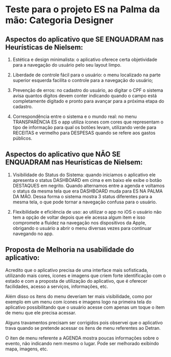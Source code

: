 # Teste para o projeto ES na Palma da mão: Categoria Designer


## Aspectos do aplicativo que SE ENQUADRAM nas Heurísticas de Nielsem:

1) Estética e design minimalista:
o aplicativo oferece certa objetividade para a navegação do usuário pelo seu layout limpo.

2) Liberdade de controle fácil para o usuário:
o menu localizado na parte superior esquerda facilita o controle para a navegação do usuário;

3) Prevenção de erros:
no cadastro do usuário, ao digitar o CPF o sistema avisa quantos dígitos devem conter indicando quando o campo está completamente digitado e pronto para avançar para a próxima etapa do cadastro.

4) Correspondência entre o sistema e o mundo real:
no menu TRANSPARÊNCIA ES o app utiliza ícones com cores que representam o tipo de informação para qual os botões levam, utilizando verde para RECEITAS e vermelho para DESPESAS quando se refere aos gastos públicos.


## Aspectos do aplicativo que NÃO SE ENQUADRAM nas Heurísticas de Nielsem:

1) Visibilidade do Status do Sistema:
quando iniciamos o aplicativo ele apresenta o status DASHBOARD em cima e em baixo ele exibe o botão DESTAQUES em negrito. Quando alternamos entre a agenda e voltamos o status da mesma tela que era DASHBOARD muda para ES NA PALMA DA MÃO. Dessa forma o sistema mostra 3 status diferentes para a mesma tela, o que pode tornar a navegação confusa para o usuário.

2) Flexibilidade e eficiência de uso:
ao utilizar o app no iOS o usuário não tem a opção de voltar depois que ele acessa algum item e isso compromete a fluidez na navegação nos dispositivos da Apple, obrigando o usuário a abrir o menu diversas vezes para continuar navegando no app.


## Proposta de Melhoria na usabilidade do aplicativo:


Acredito que o aplicativo precisa de uma interface mais sofisticada, utilizando mais cores, ícones e imagens que criem forte identificação com o estado e com a proposta de utilização do aplicativo, que é oferecer facilidades, acesso a serviços, informações, etc.

Além disso os itens do menu deveriam ter mais visibilidade, como por exemplo em um menu com ícones e imagens logo na primeira tela do aplicativo possibilitando que o usuário acesse com apenas um toque o item de menu que ele precisa acessar.

Alguns travamentos precisam ser corrigidos pois observei que o aplicativo trava quando se pretende acessar os itens de menu referentes ao Detran.
 
O iten de menu referente a AGENDA mostra poucas informações sobre o evento, não indicando nem mesmo o lugar. Pode ser melhorado exibindo mapa, imagens, etc.
 

 

